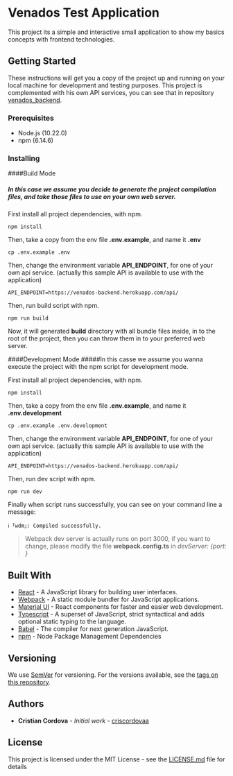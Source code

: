 # Venados Test Application

This project its a simple and interactive small application to show my basics concepts with frontend technologies.

## Getting Started

These instructions will get you a copy of the project up and running on your local machine for development and testing purposes.
This project is complemented with his own API services, you can see that in repository [venados_backend](https://github.com/criscordovaa/venados_backend).

### Prerequisites

* Node.js (10.22.0)
* npm (6.14.6)


### Installing

####Build Mode
##### In this case we assume you decide to generate the project compilation files, and take those files to use on your own web server.

First install all project dependencies, with npm.

```
npm install
```

Then, take a copy from the env file **.env.example**, and name it **.env**

```
cp .env.example .env
```

Then, change the environment variable **API_ENDPOINT**, for one of your own api service. (actually this sample API is available to use with the application)

```
API_ENDPOINT=https://venados-backend.herokuapp.com/api/
```

Then, run build script with npm.

```
npm run build
``` 

Now, it will generated **build** directory with all bundle files inside, in to the root of the project, then you can throw them in to your preferred web server.

####Development Mode
#####In this casse we assume you wanna execute the project with the npm script for development mode.

First install all project dependencies, with npm.

```
npm install
```

Then, take a copy from the env file **.env.example**, and name it **.env.development**

```
cp .env.example .env.development
```

Then, change the environment variable **API_ENDPOINT**, for one of your own api service. (actually this sample API is available to use with the application)

```
API_ENDPOINT=https://venados-backend.herokuapp.com/api/
```

Then, run dev script with npm.

```
npm run dev
``` 

Finally when script runs successfully, you can see on your command line a message:

```
ℹ ｢wdm｣: Compiled successfully.
```

>Webpack dev server is actually runs on port 3000, if you want to change, please modify the file **webpack.config.ts** in *devServer: {port: <your-port>}* 

## Built With

* [React](https://reactjs.org/) - A JavaScript library for building user interfaces.
* [Webpack](https://webpack.js.org/) - A static module bundler for JavaScript applications.
* [Material UI](https://material-ui.com/) - React components for faster and easier web development. 
* [Typescript](https://www.typescriptlang.org/) - A superset of JavaScript, strict syntactical and adds optional static typing to the language.
* [Babel](https://babeljs.io/) - The compiler for next generation JavaScript.
* [npm](https://www.npmjs.com/) - Node Package Management Dependencies 

## Versioning

We use [SemVer](http://semver.org/) for versioning. For the versions available, see the [tags on this repository](https://github.com/your/project/tags). 

## Authors

* **Cristian Cordova** - *Initial work* - [criscordovaa](https://github.com/criscordovaa)

## License

This project is licensed under the MIT License - see the [LICENSE.md](LICENSE.md) file for details
